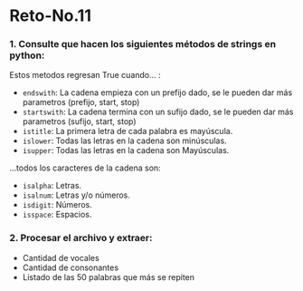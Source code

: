 # Reto-No.11
### 1. Consulte que hacen los siguientes métodos de strings en python:  
Estos metodos regresan True cuando... :  
- ```endswith```: La cadena empieza con un prefijo dado, se le pueden dar más parametros (prefijo, start, stop)
- ```startswith```: La cadena termina con un sufijo dado, se le pueden dar más parametros (sufijo, start, stop)
- ```istitle```: La primera letra de cada palabra es mayúscula.  
- ```islower```: Todas las letras en la cadena son minúsculas.  
- ```isupper```: Todas las letras en la cadena son Mayúsculas.  

...todos los caracteres de la cadena son:
- ```isalpha```: Letras.  
- ```isalnum```: Letras y/o números.  
- ```isdigit```: Números.  
- ```isspace```: Espacios.  

### 2. Procesar el archivo y extraer:
- Cantidad de vocales  
- Cantidad de consonantes  
- Listado de las 50 palabras que más se repiten

```
```
